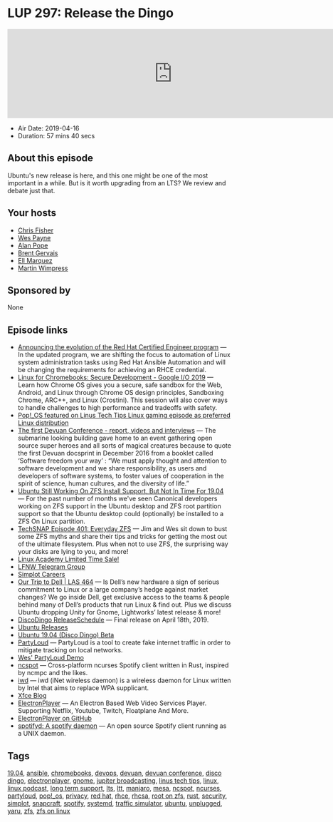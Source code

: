 # LUP 297: Release the Dingo

<iframe src="https://player.fireside.fm/v2/RUkczH-V+ZXOG4oJs?theme=dark" width="740" height="200" frameborder="0" scrolling="no"></iframe>

* Air Date: 2019-04-16
* Duration: 57 mins 40 secs

## About this episode

Ubuntu's new release is here, and this one might be one of the most important in a while. But is it worth upgrading from an LTS? We review and debate just that.


## Your hosts
* [Chris Fisher](https://linuxunplugged.com/hosts/chrislas)
* [Wes Payne](https://linuxunplugged.com/hosts/wes)
* [Alan Pope](https://linuxunplugged.com/guests/alanpope)
* [Brent Gervais](https://linuxunplugged.com/guests/brentgervais)
* [Ell Marquez](https://linuxunplugged.com/guests/ell)
* [Martin Wimpress](https://linuxunplugged.com/guests/martinwimpress)

## Sponsored by

None



## Episode links

  * [Announcing the evolution of the Red Hat Certified Engineer program](https://www.redhat.com/en/blog/announcing-evolution-red-hat-certified-engineer-program "Announcing the evolution of the Red Hat Certified Engineer program") — In the updated program, we are shifting the focus to automation of Linux system administration tasks using Red Hat Ansible Automation and will be changing the requirements for achieving an RHCE credential.
  * [Linux for Chromebooks: Secure Development - Google I/O 2019](https://events.google.com/io/schedule/events/d69f6bcf-3596-40e4-8fb1-7d5614402bbf "Linux for Chromebooks: Secure Development - Google I/O 2019") — Learn how Chrome OS gives you a secure, safe sandbox for the Web, Android, and Linux through Chrome OS design principles, Sandboxing Chrome, ARC++, and Linux (Crostini). This session will also cover ways to handle challenges to high performance and tradeoffs with safety.
  * [Pop!_OS featured on Linus Tech Tips Linux gaming episode as preferred Linux distribution](https://www.reddit.com/r/pop_os/comments/bbdaxr/pop_os_featured_on_linus_tech_tips_linux_gaming/ "Pop!_OS featured on Linus Tech Tips Linux gaming episode as preferred Linux distribution")
  * [The first Devuan Conference - report, videos and interviews](https://www.dyne.org/the-first-devuan-conference/ "The first Devuan Conference - report, videos and interviews") — The submarine looking building gave home to an event gathering open source super heroes and all sorts of magical creatures because to quote the first Devuan docsprint in December 2016 from a booklet called ‘Software freedom your way’ : “We must apply thought and attention to software development and we share responsibility, as users and developers of software systems, to foster values of cooperation in the spirit of science, human cultures, and the diversity of life.”
  * [Ubuntu Still Working On ZFS Install Support, But Not In Time For 19.04](https://www.phoronix.com/scan.php?page=news_item&px=Ubuntu-ZFS-April-Ongoing "Ubuntu Still Working On ZFS Install Support, But Not In Time For 19.04") — For the past number of months we've seen Canonical developers working on ZFS support in the Ubuntu desktop and ZFS root partition support so that the Ubuntu desktop could (optionally) be installed to a ZFS On Linux partition. 
  * [TechSNAP Episode 401: Everyday ZFS](https://techsnap.systems/401 "TechSNAP Episode 401: Everyday ZFS") — Jim and Wes sit down to bust some ZFS myths and share their tips and tricks for getting the most out of the ultimate filesystem. Plus when not to use ZFS, the surprising way your disks are lying to you, and more!
  * [Linux Academy Limited Time Sale!](https://linuxacademy.com/join/pricing "Linux Academy Limited Time Sale!")
  * [LFNW Telegram Group](http://jupiterbroadcasting.com/linuxfest "LFNW Telegram Group")
  * [Simplot Careers](http://www.simplot.com/careers/ "Simplot Careers")
  * [Our Trip to Dell | LAS 464](https://www.jupiterbroadcasting.com/113646/our-trip-to-dell-las-464/ "Our Trip to Dell | LAS 464") — Is Dell’s new hardware a sign of serious commitment to Linux or a large company’s hedge against market changes? We go inside Dell, get exclusive access to the teams & people behind many of Dell’s products that run Linux & find out. Plus we discuss Ubuntu dropping Unity for Gnome, Lightworks’ latest release & more!
  * [DiscoDingo ReleaseSchedule](https://wiki.ubuntu.com/DiscoDingo/ReleaseSchedule "DiscoDingo ReleaseSchedule") — Final release on April 18th, 2019.
  * [Ubuntu Releases](https://wiki.ubuntu.com/Releases "Ubuntu Releases")
  * [Ubuntu 19.04 (Disco Dingo) Beta](http://releases.ubuntu.com/19.04/ "Ubuntu 19.04 \(Disco Dingo\) Beta")
  * [PartyLoud](https://github.com/realtho/PartyLoud "PartyLoud") — PartyLoud is a tool to create fake internet traffic in order to mitigate tracking on local networks.
  * [Wes' PartyLoud Demo](https://asciinema.org/a/241173 "Wes' PartyLoud Demo")
  * [ncspot](https://github.com/hrkfdn/ncspot "ncspot") — Cross-platform ncurses Spotify client written in Rust, inspired by ncmpc and the likes.
  * [iwd](https://wiki.archlinux.org/index.php/Iwd "iwd") — iwd (iNet wireless daemon) is a wireless daemon for Linux written by Intel that aims to replace WPA supplicant. 
  * [Xfce Blog](https://blog.xfce.org/ "Xfce Blog")
  * [ElectronPlayer](https://snapcraft.io/electronplayer "ElectronPlayer") — An Electron Based Web Video Services Player. Supporting Netflix, Youtube, Twitch, Floatplane And More. 
  * [ElectronPlayer on GitHub](https://github.com/oscartbeaumont/ElectronPlayer "ElectronPlayer on GitHub")
  * [spotifyd: A spotify daemon](https://github.com/Spotifyd/spotifyd "spotifyd: A spotify daemon") — An open source Spotify client running as a UNIX daemon.



## Tags

[19.04](https://linuxunplugged.com/tags/19.04), [ansible](https://linuxunplugged.com/tags/ansible), [chromebooks](https://linuxunplugged.com/tags/chromebooks), [devops](https://linuxunplugged.com/tags/devops), [devuan](https://linuxunplugged.com/tags/devuan), [devuan conference](https://linuxunplugged.com/tags/devuan%20conference), [disco dingo](https://linuxunplugged.com/tags/disco%20dingo), [electronplayer](https://linuxunplugged.com/tags/electronplayer), [gnome](https://linuxunplugged.com/tags/gnome), [jupiter broadcasting](https://linuxunplugged.com/tags/jupiter%20broadcasting), [linus tech tips](https://linuxunplugged.com/tags/linus%20tech%20tips), [linux](https://linuxunplugged.com/tags/linux), [linux podcast](https://linuxunplugged.com/tags/linux%20podcast), [long term support](https://linuxunplugged.com/tags/long%20term%20support), [lts](https://linuxunplugged.com/tags/lts), [ltt](https://linuxunplugged.com/tags/ltt), [manjaro](https://linuxunplugged.com/tags/manjaro), [mesa](https://linuxunplugged.com/tags/mesa), [ncspot](https://linuxunplugged.com/tags/ncspot), [ncurses](https://linuxunplugged.com/tags/ncurses), [partyloud](https://linuxunplugged.com/tags/partyloud), [pop!_os](https://linuxunplugged.com/tags/pop!_os), [privacy](https://linuxunplugged.com/tags/privacy), [red hat](https://linuxunplugged.com/tags/red%20hat), [rhce](https://linuxunplugged.com/tags/rhce), [rhcsa](https://linuxunplugged.com/tags/rhcsa), [root on zfs](https://linuxunplugged.com/tags/root%20on%20zfs), [rust](https://linuxunplugged.com/tags/rust), [security](https://linuxunplugged.com/tags/security), [simplot](https://linuxunplugged.com/tags/simplot), [snapcraft](https://linuxunplugged.com/tags/snapcraft), [spotify](https://linuxunplugged.com/tags/spotify), [systemd](https://linuxunplugged.com/tags/systemd), [traffic simulator](https://linuxunplugged.com/tags/traffic%20simulator), [ubuntu](https://linuxunplugged.com/tags/ubuntu), [unplugged](https://linuxunplugged.com/tags/unplugged), [yaru](https://linuxunplugged.com/tags/yaru), [zfs](https://linuxunplugged.com/tags/zfs), [zfs on linux](https://linuxunplugged.com/tags/zfs%20on%20linux)